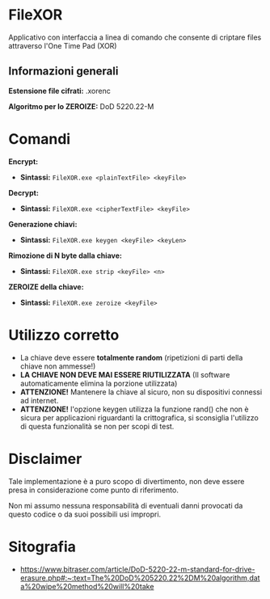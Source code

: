 # FileXOR
Applicativo con interfaccia a linea di comando che consente di criptare files attraverso l'One Time Pad (XOR)

## Informazioni generali
**Estensione file cifrati:** .xorenc

**Algoritmo per lo ZEROIZE:** DoD 5220.22-M

# Comandi

**Encrypt:**
- **Sintassi:** ```FileXOR.exe <plainTextFile> <keyFile>```

**Decrypt:**
- **Sintassi:** ```FileXOR.exe <cipherTextFile> <keyFile>```

**Generazione chiavi:**
- **Sintassi:** ```FileXOR.exe keygen <keyFile> <keyLen>```

**Rimozione di N byte dalla chiave:**
- **Sintassi:** ```FileXOR.exe strip <keyFile> <n>```

**ZEROIZE della chiave:**
- **Sintassi:** ```FileXOR.exe zeroize <keyFile>```


# Utilizzo corretto
- La chiave deve essere **totalmente random** (ripetizioni di parti della chiave non ammesse!)
- **LA CHIAVE NON DEVE MAI ESSERE RIUTILIZZATA** (Il software automaticamente elimina la porzione utilizzata)
- **ATTENZIONE!** Mantenere la chiave al sicuro, non su dispositivi connessi ad internet.
- **ATTENZIONE!** l'opzione keygen utilizza la funzione rand() che non è sicura per applicazioni riguardanti la crittografica, si sconsiglia l'utilizzo di questa funzionalità se non per scopi di test.


# Disclaimer
Tale implementazione è a puro scopo di divertimento, non deve essere presa in considerazione come punto di riferimento.

Non mi assumo nessuna responsabilità di eventuali danni provocati da questo codice o da suoi possibili usi impropri.

# Sitografia
- https://www.bitraser.com/article/DoD-5220-22-m-standard-for-drive-erasure.php#:~:text=The%20DoD%205220.22%2DM%20algorithm,data%20wipe%20method%20will%20take

